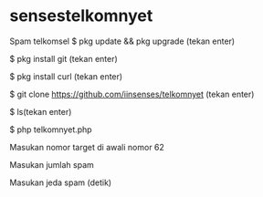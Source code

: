 # sensestelkomnyet
Spam telkomsel
$ pkg update && pkg upgrade (tekan enter)

$ pkg install git (tekan enter)

$ pkg install curl (tekan enter)

$ git clone https://github.com/iinsenses/telkomnyet (tekan enter)

$ ls(tekan enter)

$ php telkomnyet.php

Masukan nomor target di awali nomor 62

Masukan jumlah spam

Masukan jeda spam (detik)
